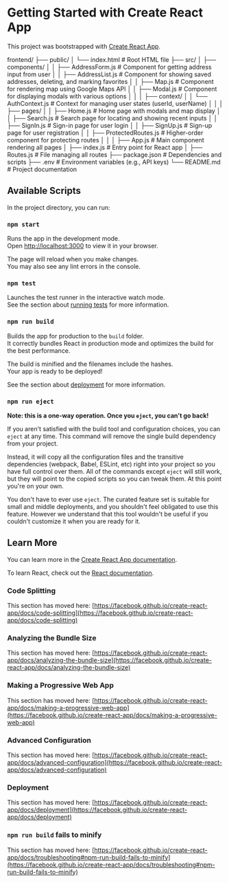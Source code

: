 # Getting Started with Create React App

This project was bootstrapped with [Create React App](https://github.com/facebook/create-react-app).

frontend/
├── public/
│   └── index.html         # Root HTML file
├── src/
│   ├── components/
│   │   ├── AddressForm.js  # Component for getting address input from user
│   │   ├── AddressList.js  # Component for showing saved addresses, deleting, and marking favorites
│   │   ├── Map.js          # Component for rendering map using Google Maps API
│   │   ├── Modal.js        # Component for displaying modals with various options
│   │
│   ├── context/
│   │   └── AuthContext.js  # Context for managing user states (userId, userName)
│   │
│   ├── pages/
│   │   ├── Home.js             # Home page with modals and map display
│   │   ├── Search.js           # Search page for locating and showing recent inputs
│   │   ├── SignIn.js           # Sign-in page for user login
│   │   ├── SignUp.js           # Sign-up page for user registration
│   │   ├── ProtectedRoutes.js  # Higher-order component for protecting routes
│   │
│   ├── App.js              # Main component rendering all pages
│   ├── index.js            # Entry point for React app
│   ├── Routes.js           # File managing all routes
├── package.json            # Dependencies and scripts
├── .env                    # Environment variables (e.g., API keys)
└── README.md               # Project documentation


## Available Scripts

In the project directory, you can run:

### `npm start`

Runs the app in the development mode.\
Open [http://localhost:3000](http://localhost:3000) to view it in your browser.

The page will reload when you make changes.\
You may also see any lint errors in the console.

### `npm test`

Launches the test runner in the interactive watch mode.\
See the section about [running tests](https://facebook.github.io/create-react-app/docs/running-tests) for more information.

### `npm run build`

Builds the app for production to the `build` folder.\
It correctly bundles React in production mode and optimizes the build for the best performance.

The build is minified and the filenames include the hashes.\
Your app is ready to be deployed!

See the section about [deployment](https://facebook.github.io/create-react-app/docs/deployment) for more information.

### `npm run eject`

**Note: this is a one-way operation. Once you `eject`, you can't go back!**

If you aren't satisfied with the build tool and configuration choices, you can `eject` at any time. This command will remove the single build dependency from your project.

Instead, it will copy all the configuration files and the transitive dependencies (webpack, Babel, ESLint, etc) right into your project so you have full control over them. All of the commands except `eject` will still work, but they will point to the copied scripts so you can tweak them. At this point you're on your own.

You don't have to ever use `eject`. The curated feature set is suitable for small and middle deployments, and you shouldn't feel obligated to use this feature. However we understand that this tool wouldn't be useful if you couldn't customize it when you are ready for it.

## Learn More

You can learn more in the [Create React App documentation](https://facebook.github.io/create-react-app/docs/getting-started).

To learn React, check out the [React documentation](https://reactjs.org/).

### Code Splitting

This section has moved here: [https://facebook.github.io/create-react-app/docs/code-splitting](https://facebook.github.io/create-react-app/docs/code-splitting)

### Analyzing the Bundle Size

This section has moved here: [https://facebook.github.io/create-react-app/docs/analyzing-the-bundle-size](https://facebook.github.io/create-react-app/docs/analyzing-the-bundle-size)

### Making a Progressive Web App

This section has moved here: [https://facebook.github.io/create-react-app/docs/making-a-progressive-web-app](https://facebook.github.io/create-react-app/docs/making-a-progressive-web-app)

### Advanced Configuration

This section has moved here: [https://facebook.github.io/create-react-app/docs/advanced-configuration](https://facebook.github.io/create-react-app/docs/advanced-configuration)

### Deployment

This section has moved here: [https://facebook.github.io/create-react-app/docs/deployment](https://facebook.github.io/create-react-app/docs/deployment)

### `npm run build` fails to minify

This section has moved here: [https://facebook.github.io/create-react-app/docs/troubleshooting#npm-run-build-fails-to-minify](https://facebook.github.io/create-react-app/docs/troubleshooting#npm-run-build-fails-to-minify)
